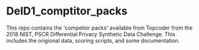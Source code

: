# DeID1_comptitor_packs
This repo contains the 'competior packs' available from Topcoder from the 2018 NIST, PSCR Differential Privacy Synthetic Data Challenge. This includes the origional data, scoring scripts, and some documentation. 
